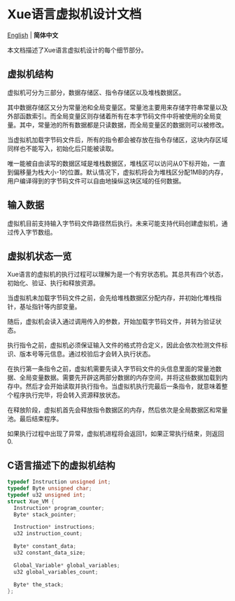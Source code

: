 # Xue语言虚拟机设计文档

[English](./virtual_machine.md) | **简体中文**

本文档描述了Xue语言虚拟机设计的每个细节部分。

## 虚拟机结构

虚拟机可分为三部分，数据存储区、指令存储区以及堆栈数据区。

其中数据存储区又分为常量池和全局变量区。常量池主要用来存储字符串常量以及外部函数索引。而全局变量区则存储着所有在本字节码文件中将被使用的全局变量。其中，常量池的所有数据都是只读数据，而全局变量区的数据则可以被修改。

当虚拟机加载字节码文件后，所有的指令都会被存放在指令存储区，这块内存区域同样也不能写入，初始化后只能被读取。

唯一能被自由读写的数据区域是堆栈数据区，堆栈区可以访问从0下标开始，一直到偏移量为栈大小-1的位置。默认情况下，虚拟机将会为堆栈区分配1MB的内存，用户编译得到的字节码文件可以自由地操纵这块区域的任何数据。

## 输入数据

虚拟机目前支持输入字节码文件路径然后执行。未来可能支持代码创建虚拟机，通过传入字节数组。

## 虚拟机状态一览

Xue语言的虚拟机的执行过程可以理解为是一个有穷状态机。其总共有四个状态，初始化、验证、执行和释放资源。

当虚拟机未加载字节码文件之前，会先给堆栈数据区分配内存，并初始化堆栈指针，基址指针等内部变量。

随后，虚拟机会读入通过调用传入的参数，开始加载字节码文件，并转为验证状态。

执行指令之前，虚拟机必须保证输入文件的格式符合定义，因此会依次检测文件标识、版本号等元信息。通过校验后才会转入执行状态。

在执行第一条指令之前，虚拟机需要先读入字节码文件的头信息里面的常量池数据、全局变量数据。需要先开辟这两部分数据的内存空间，并将这些数据加载到内存中。然后才会开始读取并执行指令。当虚拟机执行完最后一条指令，就意味着整个程序执行完毕，将会转入资源释放状态。

在释放阶段，虚拟机首先会释放指令数据区的内存，然后依次是全局数据区和常量池。最后结束程序。

如果执行过程中出现了异常，虚拟机进程将会返回1，如果正常执行结束，则返回0.

## C语言描述下的虚拟机结构

```c
typedef Instruction unsigned int;
typedef Byte unsigned char;
typedef u32 unsigned int;
struct Xue_VM {
  Instruction* program_counter;
  Byte* stack_pointer;

  Instruction* instructions;
  u32 instruction_count;

  Byte* constant_data;
  u32 constant_data_size;

  Global_Variable* global_variables;
  u32 global_variables_count;

  Byte* the_stack;
};
```
